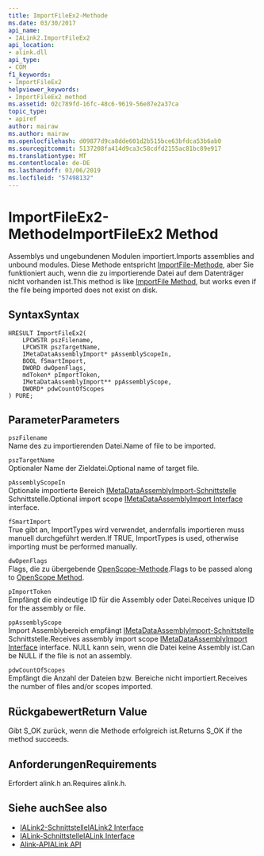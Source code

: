 ```yaml
---
title: ImportFileEx2-Methode
ms.date: 03/30/2017
api_name:
- IALink2.ImportFileEx2
api_location:
- alink.dll
api_type:
- COM
f1_keywords:
- ImportFileEx2
helpviewer_keywords:
- ImportFileEx2 method
ms.assetid: 02c789fd-16fc-48c6-9619-56e87e2a37ca
topic_type:
- apiref
author: mairaw
ms.author: mairaw
ms.openlocfilehash: d09877d9ca8dde601d2b515bce63bfdca53b6ab0
ms.sourcegitcommit: 5137208fa414d9ca3c58cdfd2155ac81bc89e917
ms.translationtype: MT
ms.contentlocale: de-DE
ms.lasthandoff: 03/06/2019
ms.locfileid: "57498132"
---
```

# <a name="importfileex2-method"></a><span data-ttu-id="92171-102">ImportFileEx2-Methode</span><span class="sxs-lookup"><span data-stu-id="92171-102">ImportFileEx2 Method</span></span>
<span data-ttu-id="92171-103">Assemblys und ungebundenen Modulen importiert.</span><span class="sxs-lookup"><span data-stu-id="92171-103">Imports assemblies and unbound modules.</span></span> <span data-ttu-id="92171-104">Diese Methode entspricht [ImportFile-Methode](../../../../docs/framework/unmanaged-api/alink/importfile-method.md), aber Sie funktioniert auch, wenn die zu importierende Datei auf dem Datenträger nicht vorhanden ist.</span><span class="sxs-lookup"><span data-stu-id="92171-104">This method is like [ImportFile Method](../../../../docs/framework/unmanaged-api/alink/importfile-method.md), but works even if the file being imported does not exist on disk.</span></span>  
  
## <a name="syntax"></a><span data-ttu-id="92171-105">Syntax</span><span class="sxs-lookup"><span data-stu-id="92171-105">Syntax</span></span>  
  
```  
HRESULT ImportFileEx2(  
    LPCWSTR pszFilename,  
    LPCWSTR pszTargetName,  
    IMetaDataAssemblyImport* pAssemblyScopeIn,  
    BOOL fSmartImport,  
    DWORD dwOpenFlags,  
    mdToken* pImportToken,  
    IMetaDataAssemblyImport** ppAssemblyScope,  
    DWORD* pdwCountOfScopes  
) PURE;  
```  
  
## <a name="parameters"></a><span data-ttu-id="92171-106">Parameter</span><span class="sxs-lookup"><span data-stu-id="92171-106">Parameters</span></span>  
 `pszFilename`  
 <span data-ttu-id="92171-107">Name des zu importierenden Datei.</span><span class="sxs-lookup"><span data-stu-id="92171-107">Name of file to be imported.</span></span>  
  
 `pszTargetName`  
 <span data-ttu-id="92171-108">Optionaler Name der Zieldatei.</span><span class="sxs-lookup"><span data-stu-id="92171-108">Optional name of target file.</span></span>  
  
 `pAssemblyScopeIn`  
 <span data-ttu-id="92171-109">Optionale importierte Bereich [IMetaDataAssemblyImport-Schnittstelle](../../../../docs/framework/unmanaged-api/metadata/imetadataassemblyimport-interface.md) Schnittstelle.</span><span class="sxs-lookup"><span data-stu-id="92171-109">Optional import scope [IMetaDataAssemblyImport Interface](../../../../docs/framework/unmanaged-api/metadata/imetadataassemblyimport-interface.md) interface.</span></span>  
  
 `fSmartImport`  
 <span data-ttu-id="92171-110">True gibt an, ImportTypes wird verwendet, andernfalls importieren muss manuell durchgeführt werden.</span><span class="sxs-lookup"><span data-stu-id="92171-110">If TRUE, ImportTypes is used, otherwise importing must be performed manually.</span></span>  
  
 `dwOpenFlags`  
 <span data-ttu-id="92171-111">Flags, die zu übergebende [OpenScope-Methode](../../../../docs/framework/unmanaged-api/metadata/imetadatadispenser-openscope-method.md).</span><span class="sxs-lookup"><span data-stu-id="92171-111">Flags to be passed along to [OpenScope Method](../../../../docs/framework/unmanaged-api/metadata/imetadatadispenser-openscope-method.md).</span></span>  
  
 `pImportToken`  
 <span data-ttu-id="92171-112">Empfängt die eindeutige ID für die Assembly oder Datei.</span><span class="sxs-lookup"><span data-stu-id="92171-112">Receives unique ID for the assembly or file.</span></span>  
  
 `ppAssemblyScope`  
 <span data-ttu-id="92171-113">Import Assemblybereich empfängt [IMetaDataAssemblyImport-Schnittstelle](../../../../docs/framework/unmanaged-api/metadata/imetadataassemblyimport-interface.md) Schnittstelle.</span><span class="sxs-lookup"><span data-stu-id="92171-113">Receives assembly import scope [IMetaDataAssemblyImport Interface](../../../../docs/framework/unmanaged-api/metadata/imetadataassemblyimport-interface.md) interface.</span></span> <span data-ttu-id="92171-114">NULL kann sein, wenn die Datei keine Assembly ist.</span><span class="sxs-lookup"><span data-stu-id="92171-114">Can be NULL if the file is not an assembly.</span></span>  
  
 `pdwCountOfScopes`  
 <span data-ttu-id="92171-115">Empfängt die Anzahl der Dateien bzw. Bereiche nicht importiert.</span><span class="sxs-lookup"><span data-stu-id="92171-115">Receives the number of files and/or scopes imported.</span></span>  
  
## <a name="return-value"></a><span data-ttu-id="92171-116">Rückgabewert</span><span class="sxs-lookup"><span data-stu-id="92171-116">Return Value</span></span>  
 <span data-ttu-id="92171-117">Gibt S_OK zurück, wenn die Methode erfolgreich ist.</span><span class="sxs-lookup"><span data-stu-id="92171-117">Returns S_OK if the method succeeds.</span></span>  
  
## <a name="requirements"></a><span data-ttu-id="92171-118">Anforderungen</span><span class="sxs-lookup"><span data-stu-id="92171-118">Requirements</span></span>  
 <span data-ttu-id="92171-119">Erfordert alink.h an.</span><span class="sxs-lookup"><span data-stu-id="92171-119">Requires alink.h.</span></span>  
  
## <a name="see-also"></a><span data-ttu-id="92171-120">Siehe auch</span><span class="sxs-lookup"><span data-stu-id="92171-120">See also</span></span>
- [<span data-ttu-id="92171-121">IALink2-Schnittstelle</span><span class="sxs-lookup"><span data-stu-id="92171-121">IALink2 Interface</span></span>](../../../../docs/framework/unmanaged-api/alink/ialink2-interface.md)
- [<span data-ttu-id="92171-122">IALink-Schnittstelle</span><span class="sxs-lookup"><span data-stu-id="92171-122">IALink Interface</span></span>](../../../../docs/framework/unmanaged-api/alink/ialink-interface.md)
- [<span data-ttu-id="92171-123">Alink-API</span><span class="sxs-lookup"><span data-stu-id="92171-123">ALink API</span></span>](../../../../docs/framework/unmanaged-api/alink/index.md)
